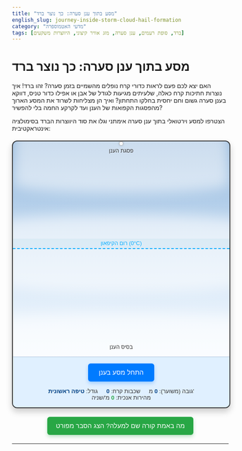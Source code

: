 ```yaml
---
title: "מסע בתוך ענן סערה: כך נוצר ברד"
english_slug: journey-inside-storm-cloud-hail-formation
category: "מדעי האטמוספרה"
tags: [ברד, סופת רעמים, ענן סערה, מזג אוויר קיצוני, היווצרות משקעים]
---
```

# מסע בתוך ענן סערה: כך נוצר ברד

האם יצא לכם פעם לראות כדורי קרח נופלים מהשמיים בזמן סערה? זהו ברד! איך נוצרות חתיכות קרח כאלה, שלעיתים מגיעות לגודל של אבן או אפילו כדור טניס, דווקא בענן סערה גשום וחם יחסית בחלקו התחתון? ואיך הן מצליחות לשרוד את המסע הארוך מהפסגות הקפואות של הענן ועד לקרקע החמה בלי להפשיר?

הצטרפו למסע וירטואלי בתוך ענן סערה אימתני וגלו את סוד היווצרות הברד בסימולציה אינטראקטיבית:

<div class="hail-simulation-container">
    <div class="cloud-representation">
        <div class="cloud cloud-bottom"></div>
        <div class="cloud cloud-middle"></div>
        <div class="cloud cloud-top"></div>
        <div class="updraft-indicator">↑ זרם אוויר עולה</div>
        <div class="downdraft-indicator">↓ נפילה</div>
        <div class="freezing-level">רום הקיפאון (0°C)</div>
        <div class="hailstone">
            <div class="hail-core"></div>
            <div class="hail-layer layer-1"></div>
            <div class="hail-layer layer-2"></div>
            <div class="hail-layer layer-3"></div>
            <div class="hail-layer layer-4"></div>
            <div class="hail-layer layer-5"></div>
        </div>
        <div class="region-label base">בסיס הענן</div>
        <div class="region-label top">פסגת הענן</div>
    </div>
    <div class="controls">
        <button id="start-simulation">התחל מסע בענן</button>
        <div class="status">
            <span class="status-item">גודל: <span id="hail-size-display">טיפה ראשונית</span></span>
            <span class="status-item">שכבות קרח: <span id="hail-layers-display">0</span></span>
            <span class="status-item">גובה (משוער): <span id="hail-altitude-display">0</span> מ'</span>
             <span class="status-item velocity">מהירות אנכית: <span id="hail-speed-display">0</span> מ'/שניה</span>
        </div>
    </div>
</div>

<button id="show-explanation">מה באמת קורה שם למעלה? הצג הסבר מפורט</button>

<div id="explanation" style="display: none;">
    <h2>מהו ברד ומה מבדיל אותו ממשקעים אחרים?</h2>
    <p>ברד הוא צורת משקע ייחודית, המורכבת מגושי קרח או כדורי קרח מוצקים הנקראים "אבני ברד". בניגוד לגשם (טיפות מים), שלג (גבישי קרח קלים) או גשם קופא (גשם שקופא במגע עם משטח קפוא), הברד נוצר וגדל רק בתוך ליבת ענני סערה עצומים ועוצמתיים במיוחד מסוג קומולונימבוס.</p>

    <h2>הזירה: ענן סערה (קומולונימבוס)</h2>
    <p>אבני הברד נולדות וגדלות בענני קומולונימבוס, שיכולים להתנשא לגבהים אדירים – עשרות קילומטרים! בתוך הענן העצום הזה שוררים תנאים קיצוניים: בחלקו התחתון טמפרטורות מעל האפס, בחלקו האמצעי (מעל רום הקיפאון) טמפרטורות עמוק מתחת לאפס אך עדיין עם הרבה טיפות מים "סופר קפואות" (נוזליות בטמפרטורות שליליות), ובפסגות הקפואות ביותר גבישי קרח וטמפרטורות קיצוניות.</p>

    <h2>השחקנים המרכזיים בתהליך:</h2>
    <ul>
        <li>**זרמי אוויר עולים (Updrafts):** אלו הם "מעליות" טבעיות חזקות במיוחד בתוך הענן, הנושאות אוויר חם ולח מהקרקע כלפי מעלה. זרמים אלה הם הכוח המניע ששומר את אבני הברד המתפתחות בתוך הענן, מאפשר להן לעלות שוב ושוב לאזורים הקפואים ולצבור עוד קרח. ככל שהזרמים חזקים יותר, כך הברד יכול לגדול לגדלים מרשימים יותר.</li>
        <li>**רום הקיפאון (0°C Level):** הגובה שבו הטמפרטורה יורדת מתחת לאפס מעלות צלזיוס. כל מה שמעליו הוא אזור פוטנציאלי לצמיחת קרח.</li>
        <li>**טיפות מים סופר קפואות (Supercooled Water Droplets):** אלו טיפות מים שנשארו במצב נוזלי גם בטמפרטורות עמוק מתחת לאפס. הן המפתח לצמיחת הברד: כשאבן ברד מתנגשת בהן, הן קופאות באופן מיידי במגע ו"נדבקות" אליה, וכך מוסיפות עוד שכבת קרח.</li>
        <li>**גבישי קרח:** קיימים בחלקים הקפואים של הענן וגם הם יכולים להיאסף על הברד הגדל.</li>
    </ul>

    <h2>כוריאוגרפיית הריקוד הקטלני של הברד - שלב אחר שלב:</h2>
    <ol>
        <li>**התחלה קטנה:** הכל מתחיל עם גרגר קרח קטן או אפילו טיפת מים קפואה בתחתית או אמצע הענן.</li>
        <li>**עלייה ראשונה:** זרם אוויר עולה חזק לוכד את הגרגר הקטן ונושא אותו כלפי מעלה אל מעבר לרום הקיפאון.</li>
        <li>**מפגשים קפואים וצמיחה:** באזור הקר (במיוחד היכן שיש טיפות מים סופר קפואות רבות), הגרגר מתנגש בטיפות הללו ובגבישי קרח אחרים. המים הסופר קפואים קופאים עליו מיד, וגורמים לו לגדול ולצבור שכבה חדשה של קרח. תהליך זה נקרא צבירה (Accretion).</li>
        <li>**נפילה זמנית:** כשהברד צובר מספיק קרח והופך כבד יותר, כוח הכבידה גובר על זרם האוויר העולה והוא מתחיל ליפול בחזרה לכיוון תחתית הענן.</li>
        <li>**לכידה מחדש ומסע חוזר:** אם הברד לא נופל אל מחוץ לענן לחלוטין, הוא עלול להילכד מחדש על ידי זרם אוויר עולה אחר, או על ידי חלק חזק יותר באותו זרם, ולהישלח שוב כלפי מעלה.</li>
        <li>**הריקוד נמשך (מחזורים):** הברד חוזר על מחזורי עלייה, צבירת קרח באזורים הקפואים, ונפילה, שוב ושוב. כל "ריצה" כזו כלפי מעלה מוסיפה לו עוד שכבת קרח. אבן ברד גדולה שתחתכו לשניים תראה לרוב מבנה שכבתי, כמו "בצל", עדות למסעות הרבים שלה בתוך הענן.</li>
        <li>**הנפילה הגורלית:** אבן הברד ממשיכה לגדול ולהתכבד עד שהיא הופכת כבדה מדי אפילו עבור זרמי האוויר העולים החזקים ביותר בענן. בשלב זה, היא נופלת מחוץ לענן אל הקרקע. אם הטמפרטורות בדרכה למטה חמות מספיק, חלק ממנה עלול להפשיר, אך אבני ברד גדולות מספיק ישמרו על צורתן המוצקה עד לפגיעה בקרקע.</li>
    </ol>

    <h2>ככל שהסערה חזקה יותר, כך הברד גדול יותר!</h2>
    <p>גודלה הסופי של אבן הברד תלוי בעיקר בעוצמתם ומשכם של זרמי האוויר העולים. סופות רעמים עם זרמים עולים חזקים במיוחד, כמו בסופות "סופר-סל", יכולות להחזיק אבני ברד גדולות בתוך הענן לזמן ארוך יותר, לאפשר להן לצבור יותר קרח ולייצר ברד ענק שיכול לגרום לנזק רב.</p>
</div>

<style>
    /* Overall Container and Layout */
    .hail-simulation-container {
        width: 100%;
        max-width: 650px; /* Slightly wider */
        margin: 20px auto;
        border: 2px solid #333; /* Darker border */
        border-radius: 12px; /* More rounded corners */
        overflow: hidden;
        position: relative;
        background: linear-gradient(to bottom, #6E9ECF, #A2D2FF); /* Deeper sky blue */
        font-family: 'Arial', sans-serif; /* Clearer font */
        box-shadow: 0 8px 15px rgba(0, 0, 0, 0.2); /* Add shadow */
    }

    /* Cloud Representation Area */
    .cloud-representation {
        width: 100%;
        height: 500px; /* Taller cloud */
        position: relative;
        background: linear-gradient(to top, rgba(255, 255, 255, 0.9) 0%, rgba(255, 255, 255, 0.6) 50%, rgba(255, 255, 255, 0.2) 100%); /* More distinct cloud fade */
        overflow: hidden; /* Keep elements inside */
    }

     /* Cloud Background Elements (for visual depth) */
    .cloud {
        position: absolute;
        left: 0;
        width: 100%;
        background: rgba(255, 255, 255, 0.8);
        border-radius: 50% / 10%; /* Elipse shape */
        filter: blur(15px); /* Soft blur */
        opacity: 0.7;
        z-index: 1;
    }

    .cloud-bottom {
        bottom: -50px; /* Position below base line */
        height: 150px;
        width: 120%; /* Wider than container */
        left: -10%;
        animation: cloudDrift 30s infinite linear; /* Subtle movement */
    }

    .cloud-middle {
        bottom: 150px; /* Higher up */
        height: 180px;
        width: 110%;
         left: -5%;
        animation: cloudDrift 35s infinite linear reverse; /* Opposite direction */
    }

     .cloud-top {
        top: -80px; /* Above top line */
        height: 200px;
        width: 100%;
        animation: cloudDrift 40s infinite linear;
    }

    @keyframes cloudDrift {
        0% { transform: translateX(0); }
        50% { transform: translateX(20px); }
        100% { transform: translateX(0); }
    }


    /* Region Labels */
    .region-label {
        position: absolute;
        left: 50%;
        transform: translateX(-50%);
        width: 100%;
        text-align: center;
        font-size: 0.9em;
        color: #333;
        text-shadow: 0 0 3px rgba(255,255,255,0.5); /* Add text shadow */
        z-index: 5; /* Above clouds */
    }

    .region-label.base {
        bottom: 15px; /* Above cloud-base visual line */
    }

     .region-label.top {
        top: 15px; /* Below cloud-top visual line */
     }


    .freezing-level {
        position: absolute;
        left: 0;
        width: 100%;
        text-align: center;
        font-size: 0.9em;
        padding: 4px 0;
        box-sizing: border-box;
        bottom: 50%; /* Example: Freezing level in the middle */
        border-bottom: 2px dashed #00aaff; /* Brighter blue dashed line */
        color: #00aaff; /* Brighter blue text */
        background-color: rgba(173, 216, 230, 0.2); /* Lighter, more transparent blue */
        z-index: 5; /* Above clouds */
        text-shadow: 0 0 3px rgba(255,255,255,0.5);
    }

    /* Hailstone Styling */
    .hailstone {
        position: absolute;
        width: 10px;
        height: 10px;
        left: 50%;
        transform: translateX(-50%);
        z-index: 10; /* Above everything else */
        box-sizing: border-box;
        border-radius: 50%;
        background-color: rgba(255, 255, 255, 0.9); /* White with some transparency */
        border: 1px solid rgba(0, 0, 0, 0.3); /* Subtle dark border */
        transition: width 0.2s ease-out, height 0.2s ease-out; /* Smooth size transition */
        display: flex; /* Use flex to center layers */
        justify-content: center;
        align-items: center;
        filter: drop-shadow(0 0 2px rgba(0,0,0,0.2)); /* Small shadow */
    }

    /* Inner layers visual */
    .hail-core {
         width: 50%; height: 50%; border-radius: 50%; background-color: rgba(200, 200, 200, 0.8);
         position: absolute; opacity: 0; transition: opacity 0.3s ease;
    }
     .hail-layer {
        position: absolute;
        border-radius: 50%;
        border: 1px solid rgba(255, 255, 255, 0.5);
        box-sizing: border-box;
        opacity: 0;
        transition: opacity 0.3s ease, width 0.2s ease, height 0.2s ease;
     }

     .hailstone.has-core .hail-core { opacity: 1; }
     .hailstone.layer-1 .hail-layer.layer-1 { opacity: 1; width: 60%; height: 60%; border-color: rgba(220, 220, 220, 0.6); }
     .hailstone.layer-2 .hail-layer.layer-2 { opacity: 1; width: 70%; height: 70%; border-color: rgba(200, 200, 200, 0.7); }
     .hailstone.layer-3 .hail-layer.layer-3 { opacity: 1; width: 80%; height: 80%; border-color: rgba(180, 180, 180, 0.8); }
     .hailstone.layer-4 .hail-layer.layer-4 { opacity: 1; width: 90%; height: 90%; border-color: rgba(160, 160, 160, 0.9); }
     .hailstone.layer-5 .hail-layer.layer-5 { opacity: 1; width: 100%; height: 100%; border-color: rgba(140, 140, 140, 1); }
     /* Add more layers if JS allows > 5 */


    /* Force Indicators */
    .updraft-indicator, .downdraft-indicator {
        position: absolute;
        left: 50%;
        transform: translateX(-50%);
        font-size: 0.8em;
        font-weight: bold;
        padding: 2px 5px;
        border-radius: 4px;
        opacity: 0;
        transition: opacity 0.3s ease-out;
        z-index: 8; /* Below hailstone */
    }

    .updraft-indicator {
        bottom: 20%; /* Example position */
        color: #1a7a00; /* Green */
        background-color: rgba(144, 238, 144, 0.5); /* Light green */
    }

     .downdraft-indicator {
        top: 20%; /* Example position */
        color: #cc0000; /* Red */
        background-color: rgba(250, 128, 114, 0.5); /* Light coral */
     }


    /* Controls and Status */
    .controls {
        padding: 15px;
        text-align: center;
        background-color: #e0f0ff; /* Very light blue */
        border-top: 1px solid #b0c4de; /* Lighter border */
        display: flex; /* Use flexbox */
        flex-direction: column; /* Stack items */
        align-items: center;
    }

    .controls button {
        padding: 12px 25px; /* Larger button */
        font-size: 1.1em;
        cursor: pointer;
        margin-bottom: 15px;
        background-color: #007bff; /* Primary blue */
        color: white;
        border: none;
        border-radius: 6px; /* More rounded */
        transition: background-color 0.3s ease, transform 0.1s ease;
        box-shadow: 0 4px 8px rgba(0, 123, 255, 0.3); /* Button shadow */
    }

    .controls button:hover:not(:disabled) {
        background-color: #0056b3; /* Darker blue on hover */
    }

     .controls button:active:not(:disabled) {
        transform: scale(0.98); /* Press effect */
     }

     .controls button:disabled {
        background-color: #cccccc; /* Grey out when disabled */
        cursor: not-allowed;
        box-shadow: none;
     }

    .status {
        font-size: 0.95em;
        color: #333; /* Darker text */
        display: flex; /* Arrange status items in a row */
        justify-content: center; /* Center items */
        flex-wrap: wrap; /* Allow wrapping on smaller screens */
    }

    .status-item {
        margin: 0 10px; /* Spacing between items */
         white-space: nowrap; /* Prevent breaking lines within an item */
    }

    .status-item span {
        font-weight: bold; /* Make values stand out */
        color: #004085; /* Dark blue for values */
    }

     .status-item.velocity span {
        color: #28a745; /* Green for velocity */
     }

    /* Explanation Button */
    #show-explanation {
        display: block;
        margin: 20px auto;
        padding: 12px 20px;
        font-size: 1.1em;
        cursor: pointer;
        background-color: #28a745; /* Green button */
        color: white;
        border: none;
        border-radius: 6px;
        transition: background-color 0.3s ease, transform 0.1s ease;
        box-shadow: 0 4px 8px rgba(40, 167, 69, 0.3);
    }

    #show-explanation:hover {
         background-color: #218838;
    }
     #show-explanation:active {
        transform: scale(0.98);
     }


    /* Explanation Section */
    #explanation {
        margin: 20px auto;
        max-width: 650px; /* Match container width */
        padding: 25px; /* More padding */
        border: 1px solid #d6eaff; /* Light blue border */
        border-radius: 12px;
        background-color: #eef7ff; /* Very light blue background */
        line-height: 1.7; /* Improved readability */
        color: #333;
        box-shadow: 0 4px 10px rgba(0, 0, 0, 0.1); /* Subtle shadow */
    }

    #explanation h2 {
        color: #0056b3; /* Darker blue */
        margin-top: 20px;
        margin-bottom: 10px;
        border-bottom: 2px solid #b0c4de; /* Matching border color */
        padding-bottom: 6px;
        font-size: 1.4em;
    }

     #explanation h2:first-child {
         margin-top: 0;
     }

    #explanation p, #explanation ul, #explanation ol {
        margin-bottom: 18px;
        font-size: 1em;
    }

    #explanation ul, #explanation ol {
        padding-left: 20px; /* Indent lists */
    }

    #explanation li {
        margin-bottom: 8px;
    }

     #explanation strong {
         color: #004085; /* Highlight key terms */
     }

</style>

<script>
    document.addEventListener('DOMContentLoaded', () => {
        const hailstone = document.querySelector('.hailstone');
        const cloudRepresentation = document.querySelector('.cloud-representation');
        const freezingLevelElement = document.querySelector('.freezing-level');
        const regionBaseElement = document.querySelector('.region-label.base');
        const regionTopElement = document.querySelector('.region-label.top');
        const startButton = document.getElementById('start-simulation');
        const showExplanationButton = document.getElementById('show-explanation');
        const explanationDiv = document.getElementById('explanation');
        const hailSizeDisplay = document.getElementById('hail-size-display');
        const hailLayersDisplay = document.getElementById('hail-layers-display');
        const hailAltitudeDisplay = document.getElementById('hail-altitude-display');
        const hailSpeedDisplay = document.getElementById('hail-speed-display');
        const updraftIndicator = document.querySelector('.updraft-indicator');
        const downdraftIndicator = document.querySelector('.downdraft-indicator');
        const hailCore = document.querySelector('.hail-core');
        const hailLayers = document.querySelectorAll('.hail-layer');


        let animationFrameId = null;
        let isSimulating = false;
        let startTime = null;

        // Simulation parameters
        const cloudHeightPx = 500; // Matches CSS height of .cloud-representation
        const cloudAltitudeScale = 15000; // Max meters for altitude display (~ Top of Cumulonimbus)
        const groundAltitude = 0; // Meters
        const freezingLevelAltitude = cloudAltitudeScale * 0.5; // Example: Freezing level is halfway up the scaled altitude
        const cloudBaseAltitude = cloudAltitudeScale * 0.1; // Example: Cloud base is 10% up scaled altitude

        // Positions relative to the bottom of .cloud-representation (yPx = 0 at bottom)
        // These will be calculated based on the displayed elements' positions
        let cloudBaseYPx = 0;
        let cloudTopYPx = cloudHeightPx;
        let freezingLevelYPx = 0;

        // Conversion factor for visual pixels to simulated meters
        let pxToMeter = 1; // Will be calculated

        let hailstoneData = {
            yPx: 0, // Distance from the bottom of cloudRepresentation (pixels)
            yMeter: 0, // Simulated altitude (meters)
            verticalSpeedPx: 0, // pixels per frame
            verticalSpeedMeterPerSec: 0, // simulated m/s
            horizontalOffsetPx: 0, // px from center
            sizePx: 10, // px, current visual size
            simulatedMass: 0.1, // kg (arbitrary starting mass)
            layers: 0,
            isGrowing: false,
            timeInColdZone: 0 // time steps
        };

        // Physics Constants (tuned for visual simulation)
        const GRAVITY_PX_PER_FRAME = 0.05; // Base gravity acceleration (pixels per frame^2)
        const DRAG_COEFFICIENT = 0.0005; // Affects drag force
        const BASE_UPDRAFT_PX_PER_FRAME = 0.5; // Base updraft strength at cloud base
        const UPDRAFT_DECAY_RATE = 1.5; // How fast updraft weakens with height (higher number means faster decay)
        const STORM_INTENSITY = 1.2; // Multiplier for overall storm strength (updraft, growth chance)
        const GROWTH_PROBABILITY_PER_FRAME = 0.02; // Base chance to grow per frame in cold zone
        const MAX_HAIL_LAYERS = 5; // Cap visual layers

        // Function to calculate positions based on rendered elements
        const calculatePositions = () => {
             const containerRect = cloudRepresentation.getBoundingClientRect();
             const baseRect = regionBaseElement.getBoundingClientRect();
             const topRect = regionTopElement.getBoundingClientRect();
             const freezingRect = freezingLevelElement.getBoundingClientRect();

             // Calculate Y position (distance from the bottom of the cloudRepresentation div)
             // Note: getBoundingClientRect().bottom is distance from *viewport* top to element's bottom.
             // containerRect.bottom - baseRect.top gives distance from container bottom to base top line.
             cloudBaseYPx = containerRect.bottom - baseRect.top;
             cloudTopYPx = containerRect.bottom - topRect.bottom; // Distance from container bottom to top region bottom line
             freezingLevelYPx = containerRect.bottom - freezingRect.bottom; // Distance from container bottom to freezing line

             // Calculate px to meter scaling based on the total active simulation height
             const simulatableHeightPx = cloudTopYPx - cloudBaseYPx;
             const simulatableHeightMeter = cloudAltitudeScale - cloudBaseAltitude;
             pxToMeter = simulatableHeightMeter / simulatableHeightPx;

             // Adjust initial hailstone Y position based on calculated cloudBaseYPx
             if (!isSimulating) { // Only adjust initial position if not already running
                 hailstoneData.yPx = cloudBaseYPx + hailstoneData.sizePx / 2; // Start just above base
             }
        };


        // --- Simulation Logic ---
        function updateSimulation(currentTime) {
            if (!isSimulating) return;

            if (!startTime) startTime = currentTime;
            const elapsed = currentTime - startTime; // Total time elapsed since start (ms)
            const deltaTime = (currentTime - (hailstoneData._lastTime || currentTime)) / 1000; // Time elapsed since last frame (seconds)
             hailstoneData._lastTime = currentTime; // Store current time

             // Prevent physics glitches with very large delta times (e.g., tab switching)
             if (deltaTime > 0.1) {
                 animationFrameId = requestAnimationFrame(updateSimulation);
                 return;
             }


            // Convert pixel speed to meters per second for display
            hailstoneData.verticalSpeedMeterPerSec = (hailstoneData.verticalSpeedPx / (cloudHeightPx)) * cloudAltitudeScale / deltaTime ; // Simplified scaling

            // --- Simulate Forces (simplified physics) ---
            let netForcePx = 0; // Net force in pixels/frame^2 (acceleration)

            // Gravity: Constant downwards force
            const gravityForcePx = GRAVITY_PX_PER_FRAME * hailstoneData.simulatedMass;
            netForcePx -= gravityForcePx; // Gravity acts downwards (decreasing yPx)

            // Updraft Force: Strongest at base, weakens with height
            const heightAboveBasePx = hailstoneData.yPx - cloudBaseYPx;
            const simulatableHeightPx = cloudTopYPx - cloudBaseYPx;
            const heightRatio = Math.max(0, Math.min(1, heightAboveBasePx / simulatableHeightPx)); // Ratio from cloud base (0) to cloud top (1)

            // Updraft calculation: Base strength * decay with height * storm intensity
            const updraftStrengthPx = BASE_UPDRAFT_PX_PER_FRAME * Math.pow((1 - heightRatio), UPDRAFT_DECAY_RATE) * STORM_INTENSITY;

            // Apply updraft, reduced slightly by hailstone mass
            const massInfluence = Math.min(0.5, hailstoneData.simulatedMass / 5); // More massive stones less affected
            const effectiveUpdraft = updraftStrengthPx * (1 - massInfluence);
            netForcePx += effectiveUpdraft; // Updraft acts upwards (increasing yPx)

            // Drag Force: Opposes velocity, proportional to speed^2 and size/mass
            const dragForcePx = DRAG_COEFFICIENT * hailstoneData.sizePx * hailstoneData.verticalSpeedPx * Math.abs(hailstoneData.verticalSpeedPx); // Simple drag
            netForcePx -= dragForcePx; // Drag opposes current motion


            // --- Update Velocity and Position ---
            hailstoneData.verticalSpeedPx += netForcePx; // Apply acceleration
            hailstoneData.yPx += hailstoneData.verticalSpeedPx; // Update position

            // Simulate horizontal drift (random walk)
            const randomHorizontalForce = (Math.random() - 0.5) * 0.5; // Smaller random steps
            hailstoneData.horizontalOffsetPx += randomHorizontalForce;
            const maxHorizontalOffset = (cloudRepresentation.offsetWidth - hailstoneData.sizePx) / 2 - 5; // Prevent stone from touching edges
            hailstoneData.horizontalOffsetPx = Math.max(-maxHorizontalOffset, Math.min(maxHorizontalOffset, hailstoneData.horizontalOffsetPx));


            // --- Boundaries and Interactions ---

            // Check if above freezing level
            const isAboveFreezing = hailstoneData.yPx > freezingLevelYPx;

            // Growth Logic: Accretion in the cold zone
            if (isAboveFreezing) {
                hailstoneData.isGrowing = true;
                hailstoneData.timeInColdZone++; // Track time in cold zone

                // Increased chance to grow based on vertical speed and time in cold zone
                const speedFactor = Math.max(0, Math.min(2, Math.abs(hailstoneData.verticalSpeedPx) * 0.5)); // Faster means more collisions
                const timeFactor = Math.min(1, hailstoneData.timeInColdZone / 500); // Longer time increases chance slightly
                const growthChance = GROWTH_PROBABILITY_PER_FRAME * STORM_INTENSITY * (1 + speedFactor + timeFactor);

                if (Math.random() < growthChance) {
                     if (hailstoneData.layers < MAX_HAIL_LAYERS) { // Cap visual layers
                        hailstoneData.layers++;
                        const sizeIncrease = 4 + hailstoneData.layers * 0.5; // Size increases slightly more with layers
                        hailstoneData.sizePx += sizeIncrease;
                        hailstoneData.simulatedMass += 0.5 + hailstoneData.layers * 0.1; // Mass increases
                        // Add visual layer class (handled below)
                    } else {
                         // Stone still grows, but visually capped
                         hailstoneData.sizePx += 2;
                         hailstoneData.simulatedMass += 0.3;
                    }
                }

            } else {
                 hailstoneData.isGrowing = false;
                 hailstoneData.timeInColdZone = 0; // Reset time tracker
            }


            // Check if falling out of cloud base (below cloud base line and moving down)
            if (hailstoneData.yPx < cloudBaseYPx && hailstoneData.verticalSpeedPx < 0) {
                 endSimulation();
            } else if (hailstoneData.yPx < cloudBaseYPx) {
                 // Prevent falling below base if moving upwards (simulating updraft keeping it just above)
                 hailstoneData.yPx = cloudBaseYPx;
                 if (hailstoneData.verticalSpeedPx < 0) hailstoneData.verticalSpeedPx = 0; // Stop downwards movement at base
             }


             // Prevent going above cloud top
             if (hailstoneData.yPx > cloudTopYPx) {
                 hailstoneData.yPx = cloudTopYPx;
                 hailstoneData.verticalSpeedPx *= -0.6; // Bounce off top, lose some speed
             }


            // --- Update Visuals ---
            // yPx is distance from bottom of container to the center of the hailstone
            hailstone.style.bottom = (hailstoneData.yPx - hailstone.offsetHeight / 2) + 'px';
            hailstone.style.left = `calc(50% + ${hailstoneData.horizontalOffsetPx}px)`;
            hailstone.style.width = hailstone.style.height = hailstoneData.sizePx + 'px';


            // Update visual layers
             if (hailstoneData.layers > 0) {
                hailstone.classList.add('has-core');
             } else {
                hailstone.classList.remove('has-core');
             }
             hailLayers.forEach((layer, index) => {
                if (index < hailstoneData.layers) {
                    layer.style.opacity = 1;
                     // Adjust size slightly to fit within the outer circle as it grows
                     const layerSizeRatio = 1 - (hailstoneData.layers - index - 1) * 0.15; // Smaller layers inside
                     layer.style.width = layer.style.height = `${layerSizeRatio * 100}%`;
                } else {
                    layer.style.opacity = 0;
                }
             });


            // Update Force Indicators (show briefly when relevant)
            updraftIndicator.style.opacity = (hailstoneData.verticalSpeedPx > 0.1 && netForcePx > 0) ? 1 : 0;
            downdraftIndicator.style.opacity = (hailstoneData.verticalSpeedPx < -0.1 && netForcePx < 0) ? 1 : 0;
             // Position indicators near the hailstone (relative to cloud representation)
             const hailstoneBottomPx = parseFloat(hailstone.style.bottom);
             updraftIndicator.style.bottom = `${hailstoneBottomPx + hailstoneData.sizePx / 2 + 20}px`; // Above hailstone
             downdraftIndicator.style.bottom = `${hailstoneBottomPx - hailstoneData.sizePx / 2 - 20}px`; // Below hailstone


            // Update status display
             // Estimate altitude based on yPx relative to cloud base/top
             const currentHeightInCloudPx = hailstoneData.yPx - cloudBaseYPx;
             const simulatableHeightPx = cloudTopYPx - cloudBaseYPx;
             const heightRatio = Math.max(0, currentHeightInCloudPx / simulatableHeightPx);
             hailstoneData.yMeter = cloudBaseAltitude + (heightRatio * (cloudAltitudeScale - cloudBaseAltitude));


            hailSizeDisplay.textContent = `${Math.round(hailstoneData.sizePx)}px (${(hailstoneData.simulatedMass * 1000).toFixed(0)}g)`; // Show size in px and estimated grams
            hailLayersDisplay.textContent = hailstoneData.layers;
             hailAltitudeDisplay.textContent = Math.round(hailstoneData.yMeter);
             hailSpeedDisplay.textContent = (hailstoneData.verticalSpeedMeterPerSec).toFixed(1); // Display speed in m/s


            // Continue animation loop
            animationFrameId = requestAnimationFrame(updateSimulation);
        }

        function startSimulation() {
            if (isSimulating) return;

            // Recalculate positions in case container size changed (unlikely but safe)
            calculatePositions();

            // Reset state
            hailstoneData = {
                yPx: cloudBaseYPx + 5, // Start just above base line
                yMeter: cloudBaseAltitude,
                verticalSpeedPx: 0,
                verticalSpeedMeterPerSec: 0,
                horizontalOffsetPx: 0,
                sizePx: 10, // Start size
                simulatedMass: 0.1, // Start mass
                layers: 0,
                isGrowing: false,
                timeInColdZone: 0,
                _lastTime: performance.now() // Initialize time for delta time calculation
            };
             startTime = null; // Reset start time for accurate elapsed calculation

             // Reset visual
             hailstone.style.width = hailstone.style.height = hailstoneData.sizePx + 'px';
             hailstone.style.bottom = (hailstoneData.yPx - hailstone.offsetHeight / 2) + 'px'; // Position based on yPx from bottom
             hailstone.style.left = '50%';
             hailstone.className = 'hailstone'; // Reset classes
             hailLayers.forEach(layer => layer.style.opacity = 0);
             hailCore.style.opacity = 0;
             updraftIndicator.style.opacity = 0;
             downdraftIndicator.style.opacity = 0;


             // Reset status
             hailSizeDisplay.textContent = 'טיפה ראשונית';
             hailLayersDisplay.textContent = '0';
             hailAltitudeDisplay.textContent = Math.round(hailstoneData.yMeter);
             hailSpeedDisplay.textContent = '0.0';


            isSimulating = true;
            startButton.textContent = 'המסע בעיצומו...';
            startButton.disabled = true;

            animationFrameId = requestAnimationFrame(updateSimulation);
        }

        function endSimulation() {
             if (!isSimulating) return;
            isSimulating = false;
            cancelAnimationFrame(animationFrameId);
            startButton.textContent = 'התחל מסע חדש';
            startButton.disabled = false;

             // Final status update
             hailSizeDisplay.textContent = `${Math.round(hailstoneData.sizePx)}px (${(hailstoneData.simulatedMass * 1000).toFixed(0)}g) - הגיע לקרקע!`;
             hailAltitudeDisplay.textContent = 'קרקע';
             hailSpeedDisplay.textContent = hailstoneData.verticalSpeedMeterPerSec.toFixed(1); // Show final speed

             updraftIndicator.style.opacity = 0; // Hide indicators
             downdraftIndicator.style.opacity = 0;

        }

        // --- Event Listeners ---
        startButton.addEventListener('click', startSimulation);

        showExplanationButton.addEventListener('click', () => {
            const isHidden = explanationDiv.style.display === 'none';
            explanationDiv.style.display = isHidden ? 'block' : 'none';
            showExplanationButton.textContent = isHidden ? 'הסתר הסבר' : 'מה באמת קורה שם למעלה? הצג הסבר מפורט';
        });

         // Initial setup - calculate positions once DOM is ready and positioned
         // Use requestAnimationFrame to ensure elements are rendered before calculating positions
         requestAnimationFrame(() => {
            calculatePositions();
             // Set initial visual position based on calculated yPx for the starting point
             hailstoneData.yPx = cloudBaseYPx + hailstoneData.sizePx / 2; // Position at start height (just above base)
             hailstone.style.bottom = (hailstoneData.yPx - hailstone.offsetHeight / 2) + 'px'; // Set visual bottom property

             // Set initial status display correctly
             hailAltitudeDisplay.textContent = Math.round(cloudBaseAltitude); // Display base altitude initially

         });


         // Optional: Recalculate positions if window resizes (less critical in embedded content, but good practice)
         // window.addEventListener('resize', calculatePositions); // Disabled for simplicity as container is fixed size

    });
</script>
---